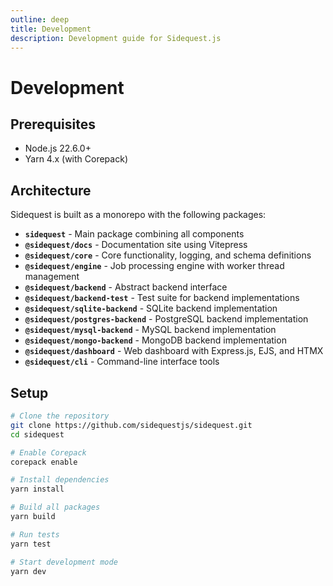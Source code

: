 ```yaml
---
outline: deep
title: Development
description: Development guide for Sidequest.js
---
```


# Development

## Prerequisites

- Node.js 22.6.0+
- Yarn 4.x (with Corepack)

## Architecture

Sidequest is built as a monorepo with the following packages:

- **`sidequest`** - Main package combining all components
- **`@sidequest/docs`** - Documentation site using Vitepress
- **`@sidequest/core`** - Core functionality, logging, and schema definitions
- **`@sidequest/engine`** - Job processing engine with worker thread management
- **`@sidequest/backend`** - Abstract backend interface
- **`@sidequest/backend-test`** - Test suite for backend implementations
- **`@sidequest/sqlite-backend`** - SQLite backend implementation
- **`@sidequest/postgres-backend`** - PostgreSQL backend implementation
- **`@sidequest/mysql-backend`** - MySQL backend implementation
- **`@sidequest/mongo-backend`** - MongoDB backend implementation
- **`@sidequest/dashboard`** - Web dashboard with Express.js, EJS, and HTMX
- **`@sidequest/cli`** - Command-line interface tools

## Setup

```bash
# Clone the repository
git clone https://github.com/sidequestjs/sidequest.git
cd sidequest

# Enable Corepack
corepack enable

# Install dependencies
yarn install

# Build all packages
yarn build

# Run tests
yarn test

# Start development mode
yarn dev
```
